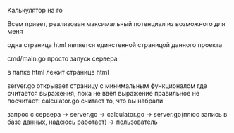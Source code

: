 Калькулятор на го

Всем привет, реализован максимальный потенциал из возможного для меня


одна страница html является единстенной страницой данного проекта



cmd/main.go просто запуск сервера

в папке html лежит страницв html 

server.go открывает страницу с минимальным функционалом где считается выражения, пока не ввёл выражение правильное не посчитает:
calculator.go считает то, что вы набрали


запрос с сервера -> server.go -> calculator.go -> server.go(плюс запись в базе данных, надеюсь работает) -> пользователь
